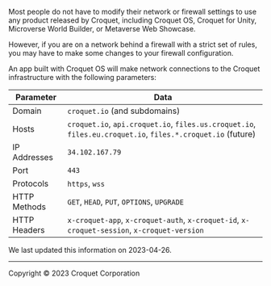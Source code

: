 Most people do not have to modify their network or firewall settings to use any product released by Croquet, including Croquet OS, Croquet for Unity, Microverse World Builder, or Metaverse Web Showcase.

However, if you are on a network behind a firewall with a strict set of rules, you may have to make some changes to your firewall configuration.

An app built with Croquet OS will make network connections to the Croquet infrastructure with the following parameters:

| Parameter    | Data                                                                                                        |
|--------------|-------------------------------------------------------------------------------------------------------------|
| Domain       | `croquet.io` (and subdomains)                                                                               |
| Hosts        | `croquet.io`, `api.croquet.io`, `files.us.croquet.io`, `files.eu.croquet.io`, `files.*.croquet.io` (future) |
| IP Addresses | `34.102.167.79`                                                                                             |
| Port         | `443`                                                                                                       |
| Protocols    | `https`, `wss`                                                                                              |
| HTTP Methods | `GET`, `HEAD`, `PUT`, `OPTIONS`, `UPGRADE`                                                                  |
| HTTP Headers | `x-croquet-app`, `x-croquet-auth`, `x-croquet-id`, `x-croquet-session`, `x-croquet-version`                 |

We last updated this information on 2023-04-26.

---

Copyright © 2023 Croquet Corporation
